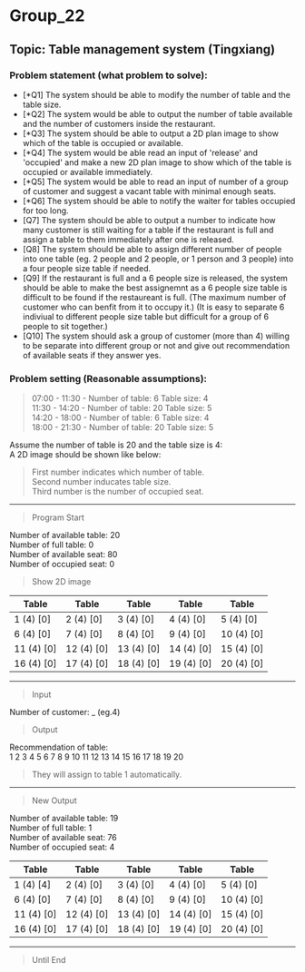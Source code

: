 # Group_22

## Topic: Table management system (Tingxiang)

### Problem statement (what problem to solve):

- [*Q1] The system should be able to modify the number of table and the table size.  
- [*Q2] The system would be able to output the number of table available and the number of customers inside the restaurant.  
- [*Q3] The system should be able to output a 2D plan image to show which of the table is occupied or available.  
- [*Q4] The system would be able read an input of 'release' and 'occupied' and make a new 2D plan image to show which of the table is occupied or available immediately.  
- [*Q5] The system would be able to read an input of number of a group of customer and suggest a vacant table with minimal enough seats.
- [*Q6] The system should be able to notify the waiter for tables occupied for too long.  
- [Q7] The system should be able to output a number to indicate how many customer is still waiting for a table if the restaurant is full and assign a table to them immediately after one is released.  
- [Q8] The system should be able to assign different number of people into one table (eg. 2 people and 2 people, or 1 person and 3 people) into a four people size table if needed.
- [Q9] If the restaurant is full and a 6 people size is released, the system should be able to make the best assignemnt as a 6 people size table is difficult to be found if the restaureant is full. (The maximum number of customer who can benfit from it to occupy it.) (It is easy to separate 6 indiviual to different people size table but difficult for a group of 6 people to sit together.)  
- [Q10] The system should ask a group of customer (more than 4) willing to be separate into different group or not and give out recommendation of available seats if they answer yes.  


### Problem setting (Reasonable assumptions):  

> 07:00 - 11:30 - Number of table: 6 Table size: 4  
> 11:30 - 14:20 - Number of table: 20 Table size: 5  
> 14:20 - 18:00 - Number of table: 6 Table size: 4  
> 18:00 - 21:30 - Number of table: 20 Table size: 5  

Assume the number of table is 20 and the table size is 4:  
A 2D image should be shown like below:  

> First number indicates which number of table.  
> Second number inducates table size.  
> Third number is the number of occupied seat.
---  
> Program Start

Number of available table: 20  
Number of full table: 0  
Number of available seat: 80  
Number of occupied seat: 0  

> Show 2D image

Table | Table | Table | Table | Table
------------ | ------------- | ------------- | ------------- | -------------
1 (4) [0] | 2 (4) [0] | 3 (4) [0] | 4 (4) [0] | 5 (4) [0]
6 (4) [0] | 7 (4) [0] | 8 (4) [0] | 9 (4) [0] | 10 (4) [0]
11 (4) [0] | 12 (4) [0] | 13 (4) [0] | 14 (4) [0] | 15 (4) [0]
16 (4) [0] | 17 (4) [0] | 18 (4) [0] | 19 (4) [0] | 20 (4) [0]

---

> Input  

Number of customer: _ (eg.4)  
> Output  

Recommendation of table:  
1 2 3 4 5 6 7 8 9 10 11 12 13 14 15 16 17 18 19 20  
> They will assign to table 1 automatically.

---

> New Output

Number of available table: 19  
Number of full table: 1  
Number of available seat: 76  
Number of occupied seat: 4  

Table | Table | Table | Table | Table
------------ | ------------- | ------------- | ------------- | -------------
1 (4) [4] | 2 (4) [0] | 3 (4) [0] | 4 (4) [0] | 5 (4) [0]
6 (4) [0] | 7 (4) [0] | 8 (4) [0] | 9 (4) [0] | 10 (4) [0]
11 (4) [0] | 12 (4) [0] | 13 (4) [0] | 14 (4) [0] | 15 (4) [0]
16 (4) [0] | 17 (4) [0] | 18 (4) [0] | 19 (4) [0] | 20 (4) [0]

---

> Until End
